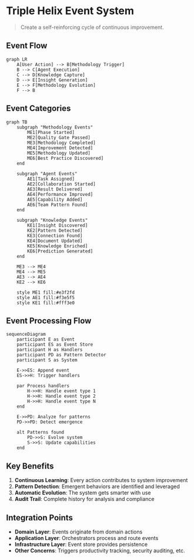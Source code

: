 # Triple Helix Event System

> Create a self-reinforcing cycle of continuous improvement.

## Event Flow

```mermaid
graph LR
    A[User Action] --> B[Methodology Trigger]
    B --> C[Agent Execution]
    C --> D[Knowledge Capture]
    D --> E[Insight Generation]
    E --> F[Methodology Evolution]
    F --> B
```

## Event Categories

```mermaid
graph TB
    subgraph "Methodology Events"
        ME1[Phase Started]
        ME2[Quality Gate Passed]
        ME3[Methodology Completed]
        ME4[Improvement Detected]
        ME5[Methodology Updated]
        ME6[Best Practice Discovered]
    end
    
    subgraph "Agent Events"
        AE1[Task Assigned]
        AE2[Collaboration Started]
        AE3[Result Delivered]
        AE4[Performance Improved]
        AE5[Capability Added]
        AE6[Team Pattern Found]
    end
    
    subgraph "Knowledge Events"
        KE1[Insight Discovered]
        KE2[Pattern Detected]
        KE3[Connection Found]
        KE4[Document Updated]
        KE5[Knowledge Enriched]
        KE6[Prediction Generated]
    end
    
    ME3 --> ME4
    ME4 --> ME5
    AE3 --> AE4
    KE2 --> KE6
    
    style ME1 fill:#e3f2fd
    style AE1 fill:#f3e5f5
    style KE1 fill:#fff3e0
```

## Event Processing Flow

```mermaid
sequenceDiagram
    participant E as Event
    participant ES as Event Store
    participant H as Handlers
    participant PD as Pattern Detector
    participant S as System
    
    E->>ES: Append event
    ES->>H: Trigger handlers
    
    par Process handlers
        H->>H: Handle event type 1
        H->>H: Handle event type 2
        H->>H: Handle event type N
    end
    
    E->>PD: Analyze for patterns
    PD->>PD: Detect emergence
    
    alt Patterns found
        PD->>S: Evolve system
        S->>S: Update capabilities
    end
```

## Key Benefits

1. **Continuous Learning**: Every action contributes to system improvement
2. **Pattern Detection**: Emergent behaviors are identified and leveraged
3. **Automatic Evolution**: The system gets smarter with use
4. **Audit Trail**: Complete history for analysis and compliance

## Integration Points

- **Domain Layer**: Events originate from domain actions
- **Application Layer**: Orchestrators process and route events
- **Infrastructure Layer**: Event store provides persistence
- **Other Concerns**: Triggers productivity tracking, security auditing, etc.